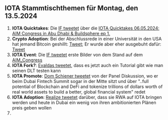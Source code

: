 ## IOTA Stammtischthemen für Montag, den 13.5.2024

1. **IOTA Quicktakes**: Die [IF tweetet](https://x.com/iota/status/1787739851124535333) über die [IOTA Quicktakes 06.05.2024: AIM Congress in Abu Dhabi & Buildsphere ep 1.](https://www.youtube.com/watch?v=LaecpSBpBcY)
2. **Crypto Adoption**: Bei der Abschlussrede in einer Universität in den USA hat jemand Bitcoin geshillt: [Tweet](https://x.com/TheBTCTherapist/status/1787647989177008599); Er wurde aber eher ausgebuht dafür: [Tweet](https://x.com/sunny051488/status/1787682548522614838)
3. **IOTA Event**: Die [IF tweetet](https://x.com/iota/status/1787739851124535333) erste Bilder von dem Stand auf dem [AIM_Congress](https://twitter.com/AIM_Congress)
4. **IOTA Fork?**: [Evaldas tweetet](https://x.com/lunfardo314/status/1787743301837152424), dass es jetzt auch ein Tutorial gibt wie man seinen DLT testen kann
5. **IOTA Promote**: [Dom Schiener tweetet](https://x.com/DomSchiener/status/1787765125731983702) von der Panel Diskussion, wo er beim Dubai Fintech Summit sogar in der Mitte sitzt und über "..full potential of Blockchain and DeFi and tokenize trillions of dollars worth of real world assets to build a better, global financial system" redet
6. **IOTA Adoption**: [Realize tweetet](https://x.com/realizefinance/status/1787765392019972141) darüber, dass sie RWA auf IOTA bringen werden und heute in Dubai ein wenig von ihren ambitionierten Plänen preis geben wollen
7. 
